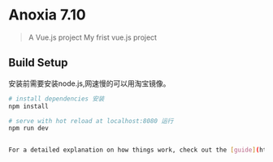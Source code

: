 # Anoxia 7.10

> A Vue.js project
> My frist vue.js project

## Build Setup

安装前需要安装node.js,网速慢的可以用淘宝镜像。

``` bash
# install dependencies 安装
npm install

# serve with hot reload at localhost:8080 运行
npm run dev


For a detailed explanation on how things work, check out the [guide](http://vuejs-templates.github.io/webpack/) and [docs for vue-loader](http://vuejs.github.io/vue-loader).
